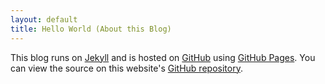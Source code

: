 ```yaml
---
layout: default
title: Hello World (About this Blog)
---
```


This blog runs on [Jekyll][1] and is hosted on [GitHub][2] using [GitHub
Pages][3]. You can view the source on this website's [GitHub repository][4].

  [1]: https://github.com/mojombo/jekyll
  [2]: https://github.com/
  [3]: http://pages.github.com/
  [4]: https://github.com/peterlundgren/peterlundgren.github.com
